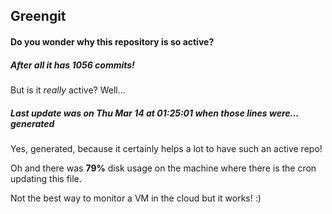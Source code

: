 ## Greengit

#### Do you wonder why this repository is so active?

##### After all it has 1056 commits!

But is it *really* active? Well...

##### Last update was on Thu Mar 14 at 01:25:01 when those lines were... generated

Yes, generated, because it certainly helps a lot to have such an active repo!

Oh and there was **79%** disk usage on the machine
where there is the cron updating this file.

Not the best way to monitor a VM in the cloud but it works! :)
